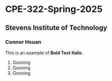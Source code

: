 # CPE-322-Spring-2025
## Stevens Institute of Technology
### Connor Hsuan

This is an example of **Bold Text**
__Italic__

1. Gooning
2. Gooning
3. Gooning
